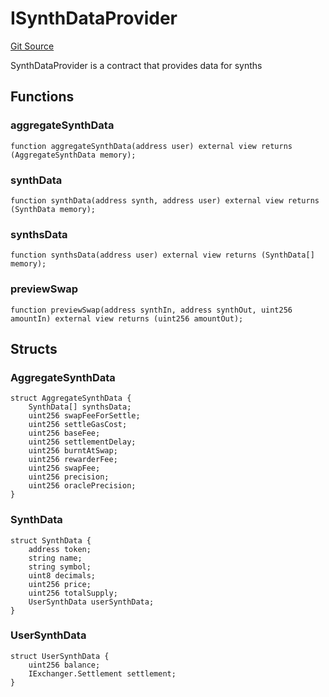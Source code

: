 # ISynthDataProvider

[Git Source](https://dapp-devs.com/ssh://git@git.2222/lumos-labs/xassets/contracts/synths-contracts/blob/969beda74f0f892980053e9edc62c163df24916a/src/interface/platforms/synths/ISynthDataProvider.sol)

SynthDataProvider is a contract that provides data for synths

## Functions

### aggregateSynthData

```solidity
function aggregateSynthData(address user) external view returns (AggregateSynthData memory);
```

### synthData

```solidity
function synthData(address synth, address user) external view returns (SynthData memory);
```

### synthsData

```solidity
function synthsData(address user) external view returns (SynthData[] memory);
```

### previewSwap

```solidity
function previewSwap(address synthIn, address synthOut, uint256 amountIn) external view returns (uint256 amountOut);
```

## Structs

### AggregateSynthData

```solidity
struct AggregateSynthData {
    SynthData[] synthsData;
    uint256 swapFeeForSettle;
    uint256 settleGasCost;
    uint256 baseFee;
    uint256 settlementDelay;
    uint256 burntAtSwap;
    uint256 rewarderFee;
    uint256 swapFee;
    uint256 precision;
    uint256 oraclePrecision;
}
```

### SynthData

```solidity
struct SynthData {
    address token;
    string name;
    string symbol;
    uint8 decimals;
    uint256 price;
    uint256 totalSupply;
    UserSynthData userSynthData;
}
```

### UserSynthData

```solidity
struct UserSynthData {
    uint256 balance;
    IExchanger.Settlement settlement;
}
```

